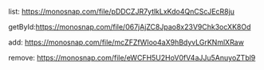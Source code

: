 list: https://monosnap.com/file/pDDCZJR7ytlkLxKdo4QnCScJEcR8ju

getById:https://monosnap.com/file/067jAjZC8Jpao8x23V9Chk3ocXK8Od

add: https://monosnap.com/file/mcZFZfWIoo4aX9hBdyvLGrKNmlXRaw

remove: https://monosnap.com/file/eWCFH5U2HoV0fV4aJJu5AnuyoZTbl9
